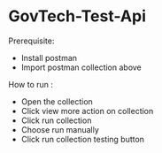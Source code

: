 # GovTech-Test-Api

Prerequisite:
- Install postman
- Import postman collection above

How to run :
- Open the collection
- Click view more action on collection
- Click run collection
- Choose run manually
- Click run collection testing button
